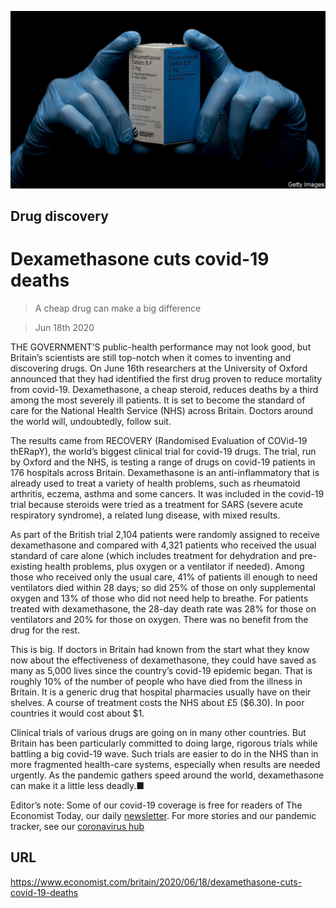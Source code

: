 ![](./images/20200620_BRP501.jpg)

## Drug discovery

# Dexamethasone cuts covid-19 deaths

> A cheap drug can make a big difference

> Jun 18th 2020

THE GOVERNMENT’S public-health performance may not look good, but Britain’s scientists are still top-notch when it comes to inventing and discovering drugs. On June 16th researchers at the University of Oxford announced that they had identified the first drug proven to reduce mortality from covid-19. Dexamethasone, a cheap steroid, reduces deaths by a third among the most severely ill patients. It is set to become the standard of care for the National Health Service (NHS) across Britain. Doctors around the world will, undoubtedly, follow suit.

The results came from RECOVERY (Randomised Evaluation of COVid-19 thERapY), the world’s biggest clinical trial for covid-19 drugs. The trial, run by Oxford and the NHS, is testing a range of drugs on covid-19 patients in 176 hospitals across Britain. Dexamethasone is an anti-inflammatory that is already used to treat a variety of health problems, such as rheumatoid arthritis, eczema, asthma and some cancers. It was included in the covid-19 trial because steroids were tried as a treatment for SARS (severe acute respiratory syndrome), a related lung disease, with mixed results.

As part of the British trial 2,104 patients were randomly assigned to receive dexamethasone and compared with 4,321 patients who received the usual standard of care alone (which includes treatment for dehydration and pre-existing health problems, plus oxygen or a ventilator if needed). Among those who received only the usual care, 41% of patients ill enough to need ventilators died within 28 days; so did 25% of those on only supplemental oxygen and 13% of those who did not need help to breathe. For patients treated with dexamethasone, the 28-day death rate was 28% for those on ventilators and 20% for those on oxygen. There was no benefit from the drug for the rest.

This is big. If doctors in Britain had known from the start what they know now about the effectiveness of dexamethasone, they could have saved as many as 5,000 lives since the country’s covid-19 epidemic began. That is roughly 10% of the number of people who have died from the illness in Britain. It is a generic drug that hospital pharmacies usually have on their shelves. A course of treatment costs the NHS about £5 ($6.30). In poor countries it would cost about $1.

Clinical trials of various drugs are going on in many other countries. But Britain has been particularly committed to doing large, rigorous trials while battling a big covid-19 wave. Such trials are easier to do in the NHS than in more fragmented health-care systems, especially when results are needed urgently. As the pandemic gathers speed around the world, dexamethasone can make it a little less deadly.■

Editor’s note: Some of our covid-19 coverage is free for readers of The Economist Today, our daily [newsletter](https://www.economist.com/https://my.economist.com/user#newsletter). For more stories and our pandemic tracker, see our [coronavirus hub](https://www.economist.com//news/2020/03/11/the-economists-coverage-of-the-coronavirus)

## URL

https://www.economist.com/britain/2020/06/18/dexamethasone-cuts-covid-19-deaths
